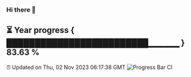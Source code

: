 ### Hi there 👋
⏳ Year progress { █████████████████████████▁▁▁▁▁ } 83.63 %
---
⏰ Updated on Thu, 02 Nov 2023 06:17:38 GMT
![Progress Bar CI](https://github.com/liununu/liununu/workflows/Progress%20Bar%20CI/badge.svg)
